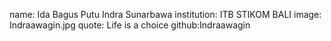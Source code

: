 name: Ida Bagus Putu Indra Sunarbawa
institution: ITB STIKOM BALI
image: Indraawagin.jpg
quote: Life is a choice
github:Indraawagin
